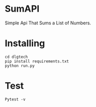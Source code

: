 # SumAPI
Simple Api That Sums a List of Numbers.

# Installing
```
cd dlgtech
pip install requirements.txt
python run.py
```

# Test
```
Pytest -v
```
